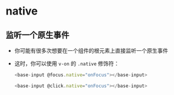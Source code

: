 # native

## 监听一个原生事件

  - 你可能有很多次想要在一个组件的根元素上直接监听一个原生事件

  - 这时，你可以使用 `v-on` 的 `.native` 修饰符：

    ```javascript
    <base-input @focus.native="onFocus"></base-input>
    ```

    ```javascript
    <base-input @click.native="onFocus"></base-input>
    ```

